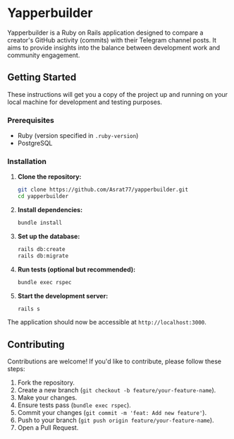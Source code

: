 # Yapperbuilder

Yapperbuilder is a Ruby on Rails application designed to compare a creator's GitHub activity (commits) with their Telegram channel posts. It aims to provide insights into the balance between development work and community engagement.

## Getting Started

These instructions will get you a copy of the project up and running on your local machine for development and testing purposes.

### Prerequisites

*   Ruby (version specified in `.ruby-version`)
*   PostgreSQL

### Installation

1.  **Clone the repository:**
    ```bash
    git clone https://github.com/Asrat77/yapperbuilder.git
    cd yapperbuilder
    ```
2.  **Install dependencies:**
    ```bash
    bundle install
    ```
3.  **Set up the database:**
    ```bash
    rails db:create
    rails db:migrate
    ```
4.  **Run tests (optional but recommended):**
    ```bash
    bundle exec rspec
    ```
5.  **Start the development server:**
    ```bash
    rails s
    ```

The application should now be accessible at `http://localhost:3000`.

## Contributing

Contributions are welcome! If you'd like to contribute, please follow these steps:

1.  Fork the repository.
2.  Create a new branch (`git checkout -b feature/your-feature-name`).
3.  Make your changes.
4.  Ensure tests pass (`bundle exec rspec`).
5.  Commit your changes (`git commit -m 'feat: Add new feature'`).
6.  Push to your branch (`git push origin feature/your-feature-name`).
7.  Open a Pull Request.